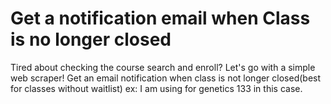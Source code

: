 # Get a notification email when Class is no longer closed
Tired about checking the course search and enroll? Let's go with a simple web scraper!
Get an email notification when class is not longer closed(best for classes without waitlist)
ex: I am using for genetics 133 in this case.
